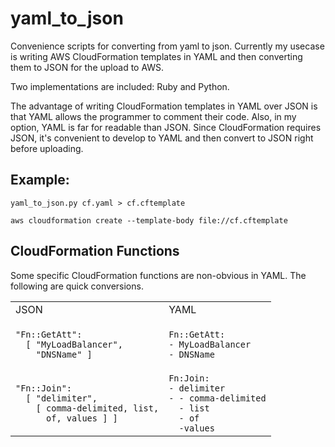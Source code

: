 # yaml_to_json
Convenience scripts for converting from yaml to json.
Currently my usecase is writing AWS CloudFormation templates in YAML
and then converting them to JSON for the upload to AWS.

Two implementations are included: Ruby and Python.

The advantage of writing CloudFormation templates in YAML over JSON
is that YAML allows the programmer to comment their code. Also, in
my option, YAML is far for readable than JSON. Since CloudFormation
requires JSON, it's convenient to develop to YAML and then convert
to JSON right before uploading.

## Example:
`yaml_to_json.py cf.yaml > cf.cftemplate`

`aws cloudformation create --template-body file://cf.cftemplate`

## CloudFormation Functions
Some specific CloudFormation functions are non-obvious in YAML. 
The following are quick conversions.

<table>
<tr>
<td>JSON </td>
<td>YAML </td>
</tr>
<tr>
<td>
<code>
"Fn::GetAtt":
  [ "MyLoadBalancer",
    "DNSName" ]
</code>
</td>
<td>
<code>
Fn::GetAtt:
- MyLoadBalancer
- DNSName
</code>
</td>
</tr>
<tr>
<td>
<code>
"Fn::Join":
  [ "delimiter",
    [ comma-delimited, list,
      of, values ] ]
</code>
</td>
<td>
<code>
Fn:Join:
- delimiter
- - comma-delimited
  - list
  - of
  -values
</code>
</td>
</tr>
</table>
